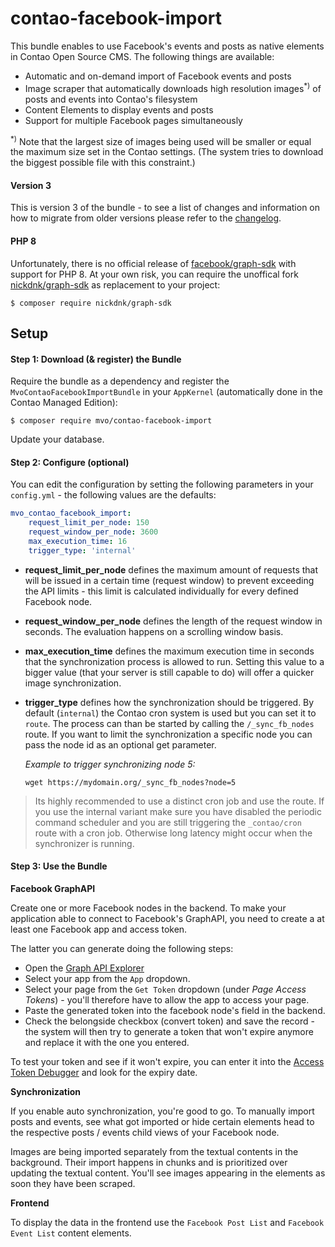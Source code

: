 contao-facebook-import
======================
This bundle enables to use Facebook's events and posts as native elements in
Contao Open Source CMS. The following things are available:

* Automatic and on-demand import of Facebook events and posts
* Image scraper that automatically downloads high resolution
  images<sup>*)</sup> of posts and events into Contao's filesystem 
* Content Elements to display events and posts
* Support for multiple Facebook pages simultaneously

 <sup>*)</sup> Note that the largest size of images being used will be smaller
 or equal the maximum size set in the Contao settings. (The system tries to
 download the biggest possible file with this constraint.)  

#### Version 3 ####
This is version 3 of the bundle - to see a list of changes and information on
how to migrate from older versions please refer to the [changelog](CHANGELOG.md).

#### PHP 8 ####
Unfortunately, there is no official release of [facebook/graph-sdk](https://packagist.org/packages/facebook/graph-sdk) with support for PHP 8.
At your own risk, you can require the unoffical fork [nickdnk/graph-sdk](https://packagist.org/packages/nickdnk/graph-sdk) as replacement to your project:

```console
$ composer require nickdnk/graph-sdk
```
    
Setup
-----

#### Step 1: Download (& register) the Bundle

Require the bundle as a dependency and register the `MvoContaoFacebookImportBundle`
in your `AppKernel` (automatically done in the Contao Managed Edition):

```console
$ composer require mvo/contao-facebook-import
```

Update your database.


#### Step 2: Configure (optional)

You can edit the configuration by setting the following parameters in your
`config.yml` - the following values are the defaults:

```yaml
mvo_contao_facebook_import:
    request_limit_per_node: 150
    request_window_per_node: 3600
    max_execution_time: 16
    trigger_type: 'internal'
```

- **request_limit_per_node** defines the maximum amount of requests that
  will be issued in a certain time (request window) to prevent exceeding
  the API limits - this limit is calculated individually for every defined
  Facebook node.

- **request_window_per_node** defines the length of the request window in
  seconds. The evaluation happens on a scrolling window basis.

- **max_execution_time** defines the maximum execution time in seconds that
  the synchronization process is allowed to run. Setting this value to a
  bigger value (that your server is still capable to do) will offer a quicker
  image synchronization.

- **trigger_type** defines how the synchronization should be triggered. By
  default (`internal`) the Contao cron system is used but you can set it to
  `route`. The process can than be started by calling the `/_sync_fb_nodes`
  route. If you want to limit the synchronization a specific node you can
  pass the node id as an optional get parameter.

  *Example to trigger synchronizing node 5:*
    ```
    wget https://mydomain.org/_sync_fb_nodes?node=5
    ```


> Its highly recommended to use a distinct cron job and use the route.
  If you use the internal variant make sure you have disabled the
  periodic command scheduler and you are still triggering the
  ``_contao/cron`` route with a cron job. Otherwise long latency might
  occur when the synchronizer is running.


#### Step 3: Use the Bundle

**Facebook GraphAPI**

Create one or more Facebook nodes in the backend. To make your
application able to connect to Facebook's GraphAPI, you need to create a
at least one Facebook app and access token.

The latter you can generate doing the following steps:
* Open the [Graph API Explorer][Graph API Explorer]
* Select your app from the `App` dropdown.
* Select your page from the `Get Token` dropdown (under *Page Access
  Tokens*) - you'll therefore have to allow the app to access your page.
* Paste the generated token into the facebook node's field in the
  backend.
* Check the belongside checkbox (convert token) and save the record - the
  system will then try to generate a token that won't expire anymore and
  replace it with the one you entered.

To test your token and see if it won't expire, you can enter it into the
[Access Token Debugger][Access Token Debugger] and look for the expiry
date.


**Synchronization**

If you enable auto synchronization, you're good to go. To manually import
posts and events, see what got imported or hide certain elements head to the
respective posts / events child views of your Facebook node.

Images are being imported separately from the textual contents in the background.
Their import happens in chunks and is prioritized over updating the textual
content. You'll see images appearing in the elements as soon they have been scraped.


**Frontend**

To display the data in the frontend use the `Facebook Post List` and
`Facebook Event List` content elements.


[Graph API Explorer]: https://developers.facebook.com/tools/explorer/
[Access Token Debugger]: https://developers.facebook.com/tools/debug/accesstoken